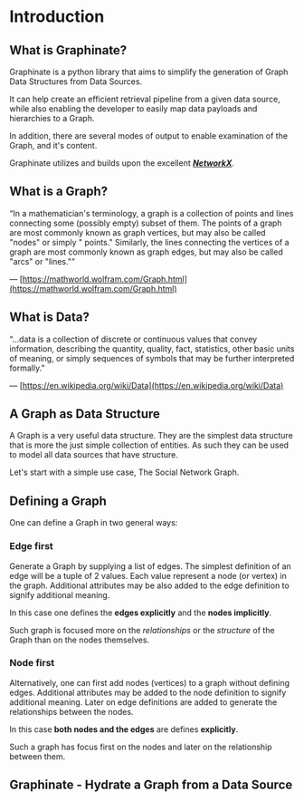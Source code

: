 # Introduction

## What is Graphinate?

Graphinate is a python library that aims to simplify the generation of Graph Data Structures from Data Sources.

It can help create an efficient retrieval pipeline from a given data source, while also enabling the developer to easily
map data payloads and hierarchies to a Graph.

In addition, there are several modes of output to enable examination of the Graph, and it's content.

Graphinate utilizes and builds upon the excellent [**_NetworkX_**](https://networkx.org/).

## What is a Graph?

“In a mathematician's terminology, a graph is a collection of points and lines connecting some (possibly empty) subset
of them. The points of a graph are most commonly known as graph vertices, but may also be called "nodes" or simply "
points." Similarly, the lines connecting the vertices of a graph are most commonly known as graph edges, but may also
be called "arcs" or "lines."”

&mdash; [https://mathworld.wolfram.com/Graph.html](https://mathworld.wolfram.com/Graph.html)

## What is Data?

“...data is a collection of discrete or continuous values that convey information, describing the quantity, quality,
fact, statistics, other basic units of meaning, or simply sequences of symbols that may be further interpreted
formally.”

&mdash; [https://en.wikipedia.org/wiki/Data](https://en.wikipedia.org/wiki/Data)

## A Graph as Data Structure

A Graph is a very useful data structure. They are the simplest data structure that is more the just simple collection of
entities. As such they can be used to model all data sources that have structure.

Let's start with a simple use case, The Social Network Graph.

## Defining a Graph

One can define a Graph in two general ways:

### Edge first

Generate a Graph by supplying a list of edges. The simplest definition of an edge will be a tuple of 2 values. Each
value represent a node (or vertex) in the graph. Additional attributes may be also added to the edge definition to
signify additional meaning.

In this case one defines the **edges explicitly** and the **nodes implicitly**.

Such graph is focused more on the _relationships_ or the _structure_ of the Graph than on the nodes themselves.

### Node first

Alternatively, one can first add nodes (vertices) to a graph without defining edges. Additional attributes may be added
to the node definition to signify additional meaning. Later on edge definitions are added to generate the relationships
between the nodes.

In this case **both nodes and the edges** are defines **explicitly**.

Such a graph has focus first on the nodes and later on the relationship between them.

## Graphinate - Hydrate a Graph from a Data Source